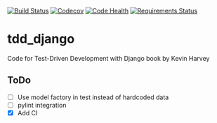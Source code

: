 [![Build Status](https://travis-ci.org/lancelote/tdd_django.svg)](https://travis-ci.org/lancelote/tdd_django)
[![Codecov](https://img.shields.io/codecov/c/github/lancelote/tdd_django.svg)](https://codecov.io/github/lancelote/tdd_django)
[![Code Health](https://landscape.io/github/lancelote/tdd_django/master/landscape.svg?style=flat)](https://landscape.io/github/lancelote/tdd_django/master)
[![Requirements Status](https://requires.io/github/lancelote/tdd_django/requirements.svg?branch=master)](https://requires.io/github/lancelote/tdd_django/requirements/?branch=master)

# tdd_django

Code for Test-Driven Development with Django book by Kevin Harvey

## ToDo

- [ ] Use model factory in test instead of hardcoded data
- [ ] pylint integration
- [x] Add CI

